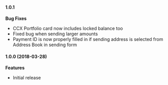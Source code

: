 #### 1.0.1

 **Bug Fixes**
 
 - CCX Portfolio card now includes locked balance too
 - Fixed bug when sending larger amounts
 - Payment ID is now properly filled in if sending address is selected from Address Book in sending form

#### 1.0.0 (2018-03-28)

 **Features**
 
 - Initial release
